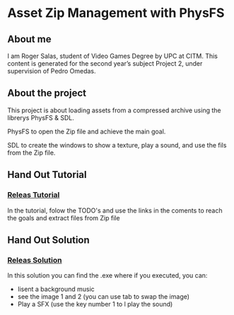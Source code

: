 # Asset Zip Management with PhysFS

## About me
I am Roger Salas, student of Video Games Degree by UPC at CITM. This content is generated for the second year’s subject Project 2, under supervision of Pedro Omedas.


## About the project
This project is about loading assets from a compressed archive using the librerys PhysFS & SDL.

PhysFS to open the Zip file and achieve the main goal.

SDL to create the windows to show a texture, play a sound, and use the fils from the Zip file.


## Hand Out Tutorial
### [Releas Tutorial](https://github.com/Draquian/PhysFS_Roger_Salas/releases/tag/0.0)

In the tutorial, folow the TODO's and use the links in the coments to reach the goals and extract files from Zip file

## Hand Out Solution
### [Releas Solution](https://github.com/Draquian/PhysFS_Roger_Salas/releases/tag/1.0)

In this solution you can find the .exe where if you executed, you can:
  - lisent a background music
  - see the image 1 and 2 (you can use tab to swap the image)
  - Play a SFX (use the key number 1 to l play the sound)
